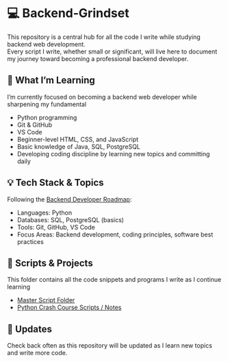 
# 💻 Backend-Grindset
This repository is a central hub for all the code I write while studying backend web development. <br>
Every script I write, whether small or significant, will live here to document my journey toward becoming a professional backend developer.

## 🚀 What I’m Learning
I’m currently focused on becoming a backend web developer while sharpening my fundamental
- Python programming
- Git & GitHub
- VS Code
- Beginner-level HTML, CSS, and JavaScript
- Basic knowledge of Java, SQL, PostgreSQL
- Developing coding discipline by learning new topics and committing daily

## 💡 Tech Stack & Topics
Following the [Backend Developer Roadmap](https://roadmap.sh/backend):
- Languages: Python
- Databases: SQL, PostgreSQL (basics)
- Tools: Git, GitHub, VS Code
- Focus Areas: Backend development, coding principles, software best practices

## 📜 Scripts & Projects
This folder contains all the code snippets and programs I write as I continue learning 
- [Master Script Folder](https://github.com/ventura-christian/Backend-Grindset/tree/main/Scripts)
- [Python Crash Course Scripts / Notes](https://github.com/ventura-christian/Backend-Grindset/tree/main/Crash_Course_Python/Chapter4_Working_with_Lists) 

## 🔄 Updates
Check back often as this repository will be updated as I learn new topics and write more code. 
